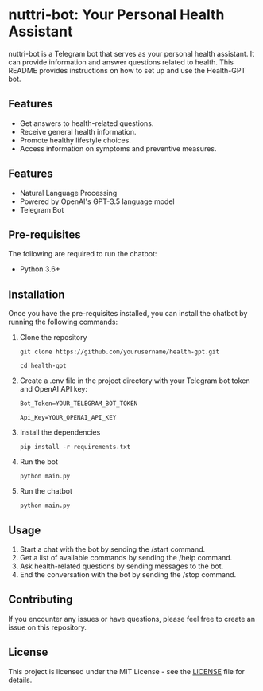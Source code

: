 # nuttri-bot: Your Personal Health Assistant

 nuttri-bot is a Telegram bot that serves as your personal health assistant. It can provide information and answer questions related to health. This README provides instructions on how to set up and use the Health-GPT bot.

## Features

- Get answers to health-related questions.
- Receive general health information.
- Promote healthy lifestyle choices.
- Access information on symptoms and preventive measures.



## Features

- Natural Language Processing
- Powered by OpenAI's GPT-3.5 language model
- Telegram Bot


## Pre-requisites

The following are required to run the chatbot:

- Python 3.6+

## Installation

Once you have the pre-requisites installed, you can install the chatbot by running the following commands:

1. Clone the repository

   ```
   git clone https://github.com/yourusername/health-gpt.git
   ```
   ```
   cd health-gpt
   ```

2. Create a .env file in the project directory with your Telegram bot token and OpenAI API key:

   ``` Bot_Token=YOUR_TELEGRAM_BOT_TOKEN    ```

    ``` Api_Key=YOUR_OPENAI_API_KEY ```

3. Install the dependencies

   ```
   pip install -r requirements.txt
   ```

4. Run the bot

   ```
   python main.py

   ```
 
5. Run the chatbot

   ```
   python main.py
   ```

## Usage

1. Start a chat with the bot by sending the /start command.
2. Get a list of available commands by sending the /help command.
3. Ask health-related questions by sending messages to the bot.
4. End the conversation with the bot by sending the /stop command.

## Contributing

If you encounter any issues or have questions, please feel free to create an issue on this repository.

## License

This project is licensed under the MIT License - see the [LICENSE](LICENSE) file for details.